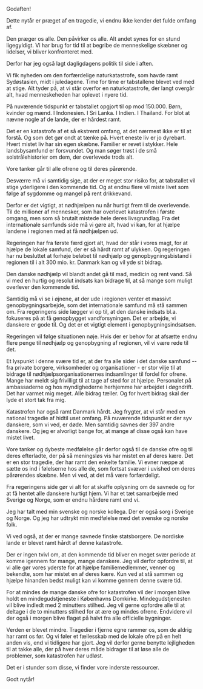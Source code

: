 Godaften!

Dette nytår er præget af en tragedie, vi endnu ikke kender det fulde omfang af.

Den præger os alle. Den påvirker os alle. Alt andet synes for en stund ligegyldigt. Vi har brug for tid til at begribe de menneskelige skæbner og lidelser, vi bliver konfronteret med.

Derfor har jeg også lagt dagligdagens politik til side i aften.

Vi fik nyheden om den forfærdelige naturkatastrofe, som havde ramt Sydøstasien, midt i juledagene. Time for time er tabstallene blevet ved med at stige. Alt tyder på, at vi står overfor en naturkatastrofe, der langt overgår alt, hvad menneskeheden har oplevet i nyere tid.

På nuværende tidspunkt er tabstallet opgjort til op mod 150.000. Børn, kvinder og mænd. I Indonesien. I Sri Lanka. I Indien. I Thailand. For blot at nævne nogle af de lande, der er hårdest ramt.

Det er en katastrofe af et så ekstremt omfang, at det nærmest ikke er til at forstå. Og som det gør ondt at tænke på. Hvert eneste liv er jo dyrebart. Hvert mistet liv har sin egen skæbne. Familier er revet i stykker. Hele landsbysamfund er forsvundet. Og man søger trøst i de små solstrålehistorier om dem, der overlevede trods alt.

Vore tanker går til alle ofrene og til deres pårørende.

Desværre må vi samtidig sige, at der er meget stor risiko for, at tabstallet vil stige yderligere i den kommende tid. Og at endnu flere vil miste livet som følge af sygdomme og mangel på rent drikkevand.

Derfor er det vigtigt, at nødhjælpen nu når hurtigt frem til de overlevende. Til de millioner af mennesker, som har overlevet katastrofen i første omgang, men som så brutalt mistede hele deres livsgrundlag. Fra det internationale samfunds side må vi gøre alt, hvad vi kan, for at hjælpe landene i regionen med at få nødhjælpen ud.

Regeringen har fra første færd gjort alt, hvad der står i vores magt, for at hjælpe de lokale samfund, der er så hårdt ramt af ulykken. Og regeringen har nu besluttet at forhøje beløbet til nødhjælp og genopbygningsbistand i regionen til i alt 300 mio. kr. Danmark kan og vil yde sit bidrag.

Den danske nødhjælp vil blandt andet gå til mad, medicin og rent vand. Så vi med en hurtig og resolut indsats kan bidrage til, at så mange som muligt overlever den kommende tid.

Samtidig må vi se i øjnene, at der ude i regionen venter et massivt genopbygningsarbejde, som det internationale samfund må stå sammen om. Fra regeringens side lægger vi op til, at den danske indsats bl.a. fokuseres på at få genopbygget vandforsyningen. Det er arbejde, vi danskere er gode til. Og det er et vigtigt element i genopbygningsindsatsen.

Regeringen vil følge situationen nøje. Hvis der er behov for at afsætte endnu flere penge til nødhjælp og genopbygning af regionen, vil vi være rede til det.

Et lyspunkt i denne svære tid er, at der fra alle sider i det danske samfund -- fra private borgere, virksomheder og organisationer - er stor vilje til at bidrage til nødhjælpsorganisationernes indsamlinger til fordel for ofrene. Mange har meldt sig frivilligt til at tage af sted for at hjælpe. Personalet på ambassaderne og hos myndighederne herhjemme har arbejdet i døgndrift. Det har varmet mig meget. Alle bidrag tæller. Og for hvert bidrag skal der lyde et stort tak fra mig.

Katastrofen har også ramt Danmark hårdt. Jeg frygter, at vi står med en national tragedie af hidtil uset omfang. På nuværende tidspunkt er der syv danskere, som vi ved, er døde. Men samtidig savnes der 397 andre danskere. Og jeg er alvorligt bange for, at mange af disse også kan have mistet livet.

Vore tanker og dybeste medfølelse går derfor også til de danske ofre og til deres efterladte, der på så meningsløs vis har mistet en af deres kære. Det er en stor tragedie, der har ramt den enkelte familie. Vi evner næppe at sætte os ind i følelserne hos alle de, som fortsat svæver i uvished om deres pårørendes skæbne. Men vi ved, at det må være forfærdeligt.

Fra regeringens side gør vi alt for at skaffe oplysning om de savnede og for at få hentet alle danskere hurtigt hjem. Vi har et tæt samarbejde med Sverige og Norge, som er endnu hårdere ramt end vi.

Jeg har talt med min svenske og norske kollega. Der er også sorg i Sverige og Norge. Og jeg har udtrykt min medfølelse med det svenske og norske folk.

Vi ved også, at der er mange savnede finske statsborgere. De nordiske lande er blevet ramt hårdt af denne katastrofe.

Der er ingen tvivl om, at den kommende tid bliver en meget svær periode at komme igennem for mange, mange danskere. Jeg vil derfor opfordre til, at vi alle gør vores yderste for at hjælpe familiemedlemmer, venner og bekendte, som har mistet en af deres kære. Kun ved at stå sammen og hjælpe hinanden bedst muligt kan vi komme gennem denne svære tid.

For at mindes de mange danske ofre for katastrofen vil der i morgen blive holdt en mindegudstjeneste i Københavns Domkirke. Mindegudstjenesten vil blive indledt med 2 minutters stilhed. Jeg vil gerne opfordre alle til at deltage i de to minutters stilhed for at ære og mindes ofrene. Endvidere vil der også i morgen blive flaget på halvt fra alle officielle bygninger.

Verden er blevet mindre. Tragedier i fjerne egne rammer os, som de aldrig har ramt os før. Og vi føler et fællesskab med de lokale ofre på en helt anden vis, end vi tidligere har gjort. Jeg vil derfor gerne benytte lejligheden til at takke alle, der på hver deres måde bidrager til at løse alle de problemer, som katastrofen har udløst.

Det er i stunder som disse, vi finder vore inderste ressourcer.

Godt nytår!